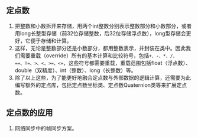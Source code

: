 

## 定点数

1. 把整数和小数拆开来存储，用两个int整数分别表示整数部分和小数部分，或者用long长整型存储（前32位存储整数，后32位存储浮点数），long型存储会更好，它便于存储和计算。
2. 这样，无论是整数部分还是小数部分，都用整数表示，并封装在类中。因此我们需要重载（override）所有的基本计算和比较符号，包括`+、-、*、/、==、!=、>、<、>=、<=`，这些符号都需要重载，重载范围包括float（浮点数）、double（双精度）、int（整数）、long（长整数）等。
3. 除了以上这些，为了能更好地融合定点数与外部数据的逻辑计算，还需要为此编写额外的定点库，包括定点数坐标类、定点数Quaternion类等来扩展定点数。


## 定点数的应用

1. 网络同步中的帧同步方案。
